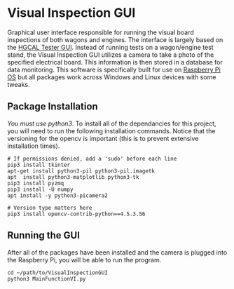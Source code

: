 # Visual Inspection GUI

Graphical user interface responsible for running the visual board inspections of both wagons and engines. The interface is largely based on the [HGCAL Tester GUI](https://github.com/UMN-CMS/HGCALTestGUI). Instead of running tests on a wagon/engine test stand, the Visual Inspection GUI utilizes a camera to take a photo of the specified electrical board. This information is then stored in a database for data monitoring. This software is specifically built for use on [Raspberry Pi OS](https://www.raspberrypi.com/software/) but all packages work across Windows and Linux devices with some tweaks.  

## Package Installation
_You must use python3_. To install all of the dependancies for this project, you will need to run the following installation commands. Notice that the versioning for the opencv is important (this is to prevent extensive installation times). 
```
# If permissions denied, add a 'sudo' before each line
pip3 install tkinter
apt-get install python3-pil python3-pil.imagetk
apt  install python3-matplotlib python3-tk
pip3 install pyzmq
pip3 install -U numpy
apt install -y python3-picamera2

# Version type matters here
pip3 install opencv-contrib-python==4.5.3.56 
```



## Running the GUI
After all of the packages have been installed and the camera is plugged into the Raspberry Pi, you will be able to run the program.
```
cd ~/path/to/VisualInspectionGUI
python3 MainFunctionVI.py
```
